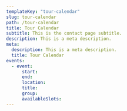 ```yaml
---
templateKey: "tour-calendar"
slug: tour-calendar
path: /tour-calendar
title: Tour Calendar
subtitle: This is the contact page subtitle.
description: This is a meta description.
meta:
  description: This is a meta description.
  title: Tour Calendar
events:
  - event:
      start:
      end:
      location:
      title: 
      group: 
      availableSlots: 
---
```

